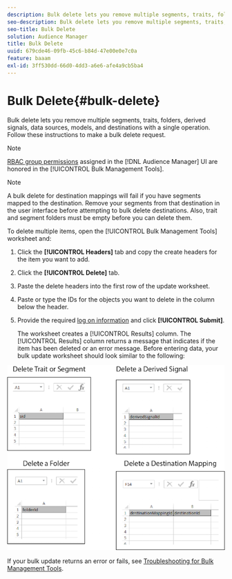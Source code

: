 ```yaml
---
description: Bulk delete lets you remove multiple segments, traits, folders, derived signals, data sources, models, and destinations with a single operation. Follow these instructions to make a bulk delete request.
seo-description: Bulk delete lets you remove multiple segments, traits, folders, derived signals, data sources, models, and destinations with a single operation. Follow these instructions to make a bulk delete request.
seo-title: Bulk Delete
solution: Audience Manager
title: Bulk Delete
uuid: 679cde46-09fb-45c6-b84d-47e00e0e7c0a
feature: baaam
exl-id: 3ff530dd-66d0-4dd3-a6e6-afe4a9cb5ba4
---
```

# Bulk Delete{#bulk-delete}

Bulk delete lets you remove multiple segments, traits, folders, derived signals, data sources, models, and destinations with a single operation. Follow these instructions to make a bulk delete request.

<!-- 

<p>t_bulk_delete.xml </p>

 -->

>[!NOTE]
>
>[RBAC group permissions](../../features/administration/administration-overview.md) assigned in the [!DNL Audience Manager] UI are honored in the [!UICONTROL Bulk Management Tools].

>[!NOTE]
>
>A bulk delete for destination mappings will fail if you have segments mapped to the destination. Remove your segments from that destination in the user interface before attempting to bulk delete destinations. Also, trait and segment folders must be empty before you can delete them.

To delete multiple items, open the [!UICONTROL Bulk Management Tools] worksheet and:

1. Click the **[!UICONTROL Headers]** tab and copy the create headers for the item you want to add.
2. Click the **[!UICONTROL Delete]** tab.
3. Paste the delete headers into the first row of the update worksheet.
4. Paste or type the IDs for the objects you want to delete in the column below the header.
5. Provide the required [log on information](../../reference/bulk-management-tools/bulk-management-intro.md#auth-reqs) and click **[!UICONTROL Submit]**.

   The worksheet creates a [!UICONTROL Results] column. The [!UICONTROL Results] column returns a message that indicates if the item has been deleted or an error message. 
   Before entering data, your bulk update worksheet should look similar to the following:

![](assets/delete.png)

If your bulk update returns an error or fails, see [Troubleshooting for Bulk Management Tools](../../reference/bulk-management-tools/bulk-troubleshooting.md).
